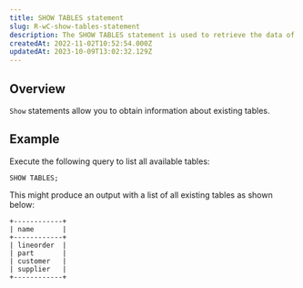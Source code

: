 ```yaml
---
title: SHOW TABLES statement
slug: R-wC-show-tables-statement
description: The SHOW TABLES statement is used to retrieve the data of a specified table. Let's quickly cover the overview and an example of the SHOW TABLES statement.
createdAt: 2022-11-02T10:52:54.000Z
updatedAt: 2023-10-09T13:02:32.129Z
---
```


## Overview

`Show` statements allow you to obtain information about existing tables.

## Example

Execute the following query to list all available tables:

```pgsql
SHOW TABLES;
```

This might produce an output with a list of all existing tables as shown below:

```pgsql
+------------+
| name       |  
+------------+
| lineorder  |
| part       | 
| customer   | 
| supplier   | 
+------------+
```

